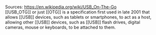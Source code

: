 Sources:
https://en.wikipedia.org/wiki/USB_On-The-Go
\
[[USB_OTG]] or just [[OTG]] is a specification first used in late 2001 that allows [[USB]] devices, such as tablets or smartphones, to act as a host, allowing other [[USB]] devices, such as [[USB]] flash drives, digital cameras, mouse or keyboards, to be attached to them.
